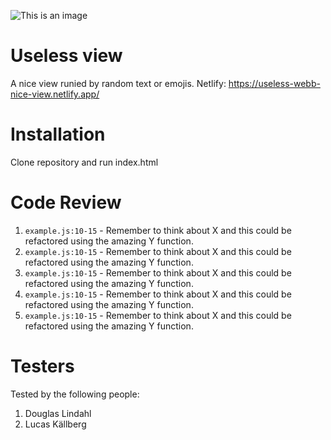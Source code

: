 ![This is an image](https://media.tenor.com/EgkVXwM-f9IAAAAd/useless-box-box.gif)

# Useless view

A nice view runied by random text or emojis. Netlify: https://useless-webb-nice-view.netlify.app/

# Installation

Clone repository and run index.html

# Code Review

1. `example.js:10-15` - Remember to think about X and this could be refactored using the amazing Y function.
1. `example.js:10-15` - Remember to think about X and this could be refactored using the amazing Y function.
1. `example.js:10-15` - Remember to think about X and this could be refactored using the amazing Y function.
1. `example.js:10-15` - Remember to think about X and this could be refactored using the amazing Y function.
1. `example.js:10-15` - Remember to think about X and this could be refactored using the amazing Y function.

# Testers

Tested by the following people:

1. Douglas Lindahl
2. Lucas Källberg
